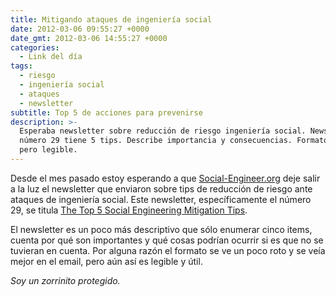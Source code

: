 ```yaml
---
title: Mitigando ataques de ingeniería social
date: 2012-03-06 09:55:27 +0000
date_gmt: 2012-03-06 14:55:27 +0000
categories:
  - Link del día
tags:
  - riesgo
  - ingeniería social
  - ataques
  - newsletter
subtitle: Top 5 de acciones para prevenirse
description: >-
  Esperaba newsletter sobre reducción de riesgo ingeniería social. Newsletter
  número 29 tiene 5 tips. Describe importancia y consecuencias. Formato roto
  pero legible.
---
```



Desde el mes pasado estoy esperando a que [Social-Engineer.org](http://www.social-engineer.org/) deje salir a la luz el newsletter que enviaron sobre tips de reducción de riesgo ante ataques de ingeniería social. Este newsletter, específicamente el número 29, se titula [The Top 5 Social Engineering Mitigation Tips](http://www.social-engineer.org/newsletter/Social-Engineer.OrgNewsletterVol.03Iss.29.htm).

El newsletter es un poco más descriptivo que sólo enumerar cinco items, cuenta por qué son importantes y qué cosas podrían ocurrir si es que no se tuvieran en cuenta. Por alguna razón el formato se ve un poco roto y se veía mejor en el email, pero aún así es legible y útil.

_Soy un zorrinito protegido._
